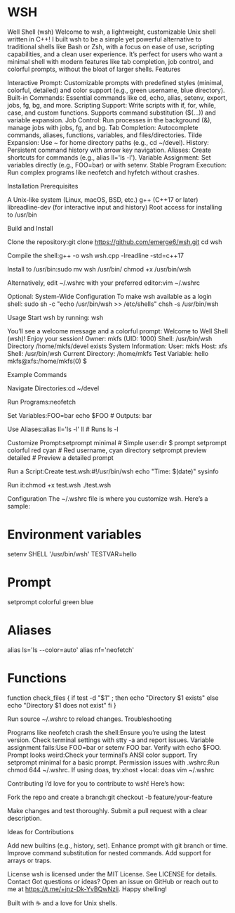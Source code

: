 # WSH
Well Shell (wsh)
Welcome to wsh, a lightweight, customizable Unix shell written in C++! I built wsh to be a simple yet powerful alternative to traditional shells like Bash or Zsh, with a focus on ease of use, scripting capabilities, and a clean user experience. It’s perfect for users who want a minimal shell with modern features like tab completion, job control, and colorful prompts, without the bloat of larger shells.
Features

Interactive Prompt: Customizable prompts with predefined styles (minimal, colorful, detailed) and color support (e.g., green username, blue directory).
Built-in Commands: Essential commands like cd, echo, alias, setenv, export, jobs, fg, bg, and more.
Scripting Support: Write scripts with if, for, while, case, and custom functions. Supports command substitution ($(...)) and variable expansion.
Job Control: Run processes in the background (&), manage jobs with jobs, fg, and bg.
Tab Completion: Autocomplete commands, aliases, functions, variables, and files/directories.
Tilde Expansion: Use ~ for home directory paths (e.g., cd ~/devel).
History: Persistent command history with arrow key navigation.
Aliases: Create shortcuts for commands (e.g., alias ll='ls -l').
Variable Assignment: Set variables directly (e.g., FOO=bar) or with setenv.
Stable Program Execution: Run complex programs like neofetch and hyfetch without crashes.

Installation
Prerequisites

A Unix-like system (Linux, macOS, BSD, etc.)
g++ (C++17 or later)
libreadline-dev (for interactive input and history)
Root access for installing to /usr/bin

Build and Install

Clone the repository:git clone https://github.com/emerge6/wsh.git
cd wsh


Compile the shell:g++ -o wsh wsh.cpp -lreadline -std=c++17


Install to /usr/bin:sudo mv wsh /usr/bin/
chmod +x /usr/bin/wsh



Alternatively, edit ~/.wshrc with your preferred editor:vim ~/.wshrc



Optional: System-Wide Configuration
To make wsh available as a login shell:
sudo sh -c "echo /usr/bin/wsh >> /etc/shells"
chsh -s /usr/bin/wsh

Usage
Start wsh by running:
wsh

You’ll see a welcome message and a colorful prompt:
Welcome to Well Shell (wsh)! Enjoy your session!
Owner: mkfs (UID: 1000)
Shell: /usr/bin/wsh
Directory /home/mkfs/devel exists
System Information:
User: mkfs
Host: xfs
Shell: /usr/bin/wsh
Current Directory: /home/mkfs
Test Variable: hello
mkfs@xfs:/home/mkfs(0) $

Example Commands

Navigate Directories:cd ~/devel


Run Programs:neofetch


Set Variables:FOO=bar
echo $FOO  # Outputs: bar


Use Aliases:alias ll='ls -l'
ll  # Runs ls -l


Customize Prompt:setprompt minimal  # Simple user:dir $ prompt
setprompt colorful red cyan  # Red username, cyan directory
setprompt preview detailed  # Preview a detailed prompt


Run a Script:Create test.wsh:#!/usr/bin/wsh
echo "Time: $(date)"
sysinfo

Run it:chmod +x test.wsh
./test.wsh



Configuration
The ~/.wshrc file is where you customize wsh. Here’s a sample:
# Environment variables
setenv SHELL '/usr/bin/wsh'
TESTVAR=hello

# Prompt
setprompt colorful green blue

# Aliases
alias ls='ls --color=auto'
alias nf='neofetch'

# Functions
function check_files {
    if test -d "$1" ; then
        echo "Directory $1 exists"
    else
        echo "Directory $1 does not exist"
    fi
}

Run source ~/.wshrc to reload changes.
Troubleshooting

Programs like neofetch crash the shell:Ensure you’re using the latest version. Check terminal settings with stty -a and report issues.
Variable assignment fails:Use FOO=bar or setenv FOO bar. Verify with echo $FOO.
Prompt looks weird:Check your terminal’s ANSI color support. Try setprompt minimal for a basic prompt.
Permission issues with .wshrc:Run chmod 644 ~/.wshrc. If using doas, try:xhost +local:
doas vim ~/.wshrc



Contributing
I’d love for you to contribute to wsh! Here’s how:

Fork the repo and create a branch:git checkout -b feature/your-feature


Make changes and test thoroughly.
Submit a pull request with a clear description.

Ideas for Contributions

Add new builtins (e.g., history, set).
Enhance prompt with git branch or time.
Improve command substitution for nested commands.
Add support for arrays or traps.

License
wsh is licensed under the MIT License. See LICENSE for details.
Contact
Got questions or ideas? Open an issue on GitHub or reach out to me at https://t.me/+jnz-Dk-YvBQwNzli. Happy shelling!

Built with ☕ and a love for Unix shells.
